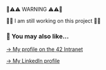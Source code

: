 
🚧⚠️⚠️ WARNING ⚠️⚠️🚧

👷👷 I am still working on this project 👷👷

### 🔄 You may also like...
[-> My profile on the 42 Intranet](https://profile.intra.42.fr/users/mgimon-c)

[-> My LinkedIn profile](https://www.linkedin.com/in/mgimon-c/)
